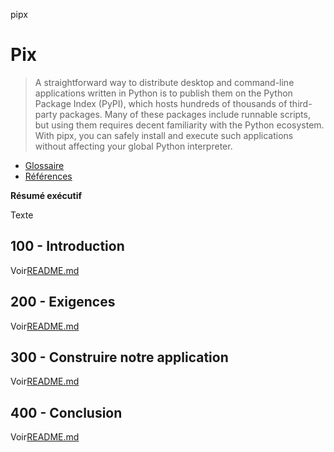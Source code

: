 pipx

# Pix

> A straightforward way to distribute desktop and command-line applications written in Python is to publish them on the Python Package Index (PyPI), which hosts hundreds of thousands of third-party packages. Many of these packages include runnable scripts, but using them requires decent familiarity with the Python ecosystem. With pipx, you can safely install and execute such applications without affecting your global Python interpreter.

-   [Glossaire](./GLOSSARY.md)
-   [Références](./REFERENCES.md)

**Résumé exécutif**

Texte

## 100 - Introduction

Voir[README.md](./100/README.md)

## 200 - Exigences

Voir[README.md](./200/README.md)

## 300 - Construire notre application

Voir[README.md](./300/README.md)

## 400 - Conclusion

Voir[README.md](./400/README.md)
